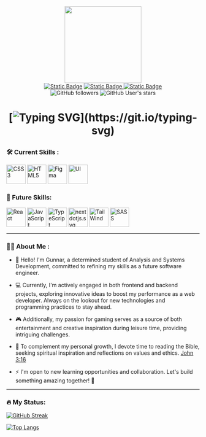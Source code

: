 <div id="header" align="center">
  <img
    src="https://media1.giphy.com/media/ven4cniMpFiPjDclit/200.webp?cid=790b761191pf9efq4360u04pht58lq6jpb1ymzyb50rsb7ta&ep=v1_stickers_search&rid=200.webp&ct=s"
    width="200"
  />
  <div id="badges">
    <a href="https://www.linkedin.com/in/gunnar-vingren-72663a2a2/"
      ><img
        alt="Static Badge"
        src="https://img.shields.io/badge/LinkedIn-blue?style=for-the-badge&logo=Linkedin"
    /></a>
    <a href="https://www.instagram.com/gunnnnar.exe/"
      ><img
        alt="Static Badge"
        src="https://img.shields.io/badge/Instagram-%235851db?style=for-the-badge&logo=Instagram&logoColor=white"
      />
    </a>
    <a href="https://www.twitch.tv/gunnar__vingren">
      <img alt="Static Badge" src="https://img.shields.io/badge/Twitch-Gunnar?style=for-the-badge&logo=twitch&logoColor=white&color=%236441a5">
    </a>
  </div>
  <div id="gitstatus">
    <img
      alt="GitHub followers"
      src="https://img.shields.io/github/followers/GunnarOliveira?style=for-the-badge&logo=github&labelColor=black&color=darkorange"
    />
    <img
      alt="GitHub User's stars"
      src="https://img.shields.io/github/stars/GunnarOliveira?style=for-the-badge&logo=github&logoColor=white&labelColor=black&color=blue"
    />
  </div>
  <h1>
    
   [![Typing SVG](https://readme-typing-svg.demolab.com?font=Poppins&weight=600&size=30&pause=1000&color=009BF7&center=true&vCenter=true&multiline=true&random=true&width=435&lines=Hey+there!+I'm+Gunnar!)](https://git.io/typing-svg)
  </h1>
  </div>


### :hammer_and_wrench: Current Skills :

<div>
    <a href="https://www.w3schools.com/css/" rel="nofollow"><img src="https://github.com/GunnarOliveira/icons/blob/main/css.svg" alt="CSS3" height="50"             style="max-width: 100%;"></a>  
    <a href="https://en.wikipedia.org/wiki/HTML5" rel="nofollow"><img src="https://github.com/GunnarOliveira/icons/blob/main/html5.svg" alt="HTML5" height="50"       style="max-width: 100%;"></a>  
    <a href="https://www.figma.com/" rel="nofollow"><img src="https://github.com/GunnarOliveira/icons/blob/main/figma.svg" alt="Figma" height="50" style="max-width: 100%;"></a>  
    <a href="https://pt.wikipedia.org/wiki/Design_de_interface" rel="nofollow"><img src="https://github.com/GunnarOliveira/icons/blob/main/nextui.svg" alt="UI" height="50"             style="max-width: 100%;"></a>   
</div>

### :rocket: Future Skills:

<div>
<a href="https://reactjs.org/" rel="nofollow"><img src="https://github.com/GunnarOliveira/icons/blob/main/react.svg" alt="React" height="50" style="max-width: 100%;"></a>    
<a href="https://www.javascript.com/" rel="nofollow"><img src="https://github.com/GunnarOliveira/icons/blob/main/javascript.svg" alt="JavaScript" height="50" style="max-width: 100%;"></a>
<a href="https://www.typescriptlang.org/" rel="nofollow"><img src="https://github.com/GunnarOliveira/icons/blob/main/typescript.svg" alt="TypeScript" height="50" data-canonical-src="https://profilinator.rishav.dev/skills-assets/typescript-original.svg" style="max-width: 100%;"></a>
<a href="nextdotjs.org" rel="nofollow"><img src="https://github.com/GunnarOliveira/icons/blob/main/nextdotjs.svg" alt="nextdotjs.svg" height="50" style="max-width: 100%;"></a>
<a href="https://tailwindcss.com" rel="nofollow"><img src="https://github.com/GunnarOliveira/icons/blob/main/tailwindcss.svg" alt="TailWind" height="50" style="max-width: 100%;"></a>
<a href="https://sass-lang.com" rel="nofollow"><img src="https://github.com/GunnarOliveira/icons/blob/main/sass.svg" alt="SASS" height="50" style="max-width: 100%;"></a>
</div>


---
### :woman_technologist: About Me :
- :wave: Hello! I'm Gunnar, a determined student of Analysis and Systems Development, committed to refining my skills as a future software engineer.

- 💻 Currently, I'm actively engaged in both frontend and backend projects, exploring innovative ideas to boost my performance as a web developer. Always on the lookout for new technologies and programming practices to stay ahead.
- 🎮 Additionally, my passion for gaming serves as a source of both entertainment and creative inspiration during leisure time, providing intriguing challenges.
- 📖 To complement my personal growth, I devote time to reading the Bible, seeking spiritual inspiration and reflections on values and ethics. <a href="https://www.biblegateway.com/passage/?search=John%203%3A16&version=NIV" style:color:white>John 3:16</a>
- ⚡ I'm open to new learning opportunities and collaboration. Let's build something amazing together! 🚀

---
### :fire: My Status:
[![GitHub Streak](https://streak-stats.demolab.com?user=GunnarOliveira&theme=tokyonight&hide_border=true&mode=weekly)](https://git.io/streak-stats)

[![Top Langs](https://github-readme-stats.vercel.app/api/top-langs/?username=GunnarOliveira&theme=tokyonight&hide_border=true)](https://github.com/anuraghazra/github-readme-stats)
